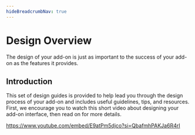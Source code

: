 ```yaml
---
hideBreadcrumbNav: true
---
```


# Design Overview

The design of your add-on is just as important to the success of your add-on as the features it provides.

## Introduction

This set of design guides is provided to help lead you through the design process of your add-on and includes useful guidelines, tips, and resources. First, we encourage you to watch this short video about designing your add-on interface, then read on for more details.

<Embed slots="video" />

https://www.youtube.com/embed/E9atPm5djco?si=QbafmhPAKJa6R4rI